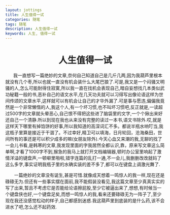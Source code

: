 ```yaml
---
layout: jottings
title: 人生值得一试
categories: 随笔
tags: 随笔
description: 人生值得一试
keywords: 人生, 值得一试
---
```

# <center>人生值得一试</center>

&ensp;&ensp;&ensp;&nbsp;我一直想写一篇绝妙的文章,奈何自己知道自己是几斤几两,因为我葫芦里根本就没有几个枣,所以也就一直没有机会装什么大尾巴狼了.可是,我又是一个闷骚又明骚的人,怎么可能耐得住寂寞,所以我一直在找机会表现自己,暗自妄想找几本类似武功秘籍一般的书,恶补自己的语文水平,在几天功夫就可以习得写出像论语这样为世间传颂的文章水平,这样就可以有机会让自己的才华外漏了.可是事与愿违,偏偏我竟然是一个非常懒惰的人,我这个人,有一个坏习惯,也不叫坏习惯吧,反正就是,一读超过500字的文章就头晕恶心,自己恨不得把这些进了脑袋里的文字,一个个揪出来好还自己一个清静.所以到现在我也从来没有完整的读过一本书,语文书除外.哎,就是这样天下哪里有掉馅饼的好事,所以我知道的高深词汇不多。都说半瓶水响叮当,我这瓶子里算是接近于干涸了。不过幸好,精卫可以填海，日月轮回，沧海桑田，世间所有的事还是可以积少成多的嘛(女朋友除外).今天心血又来潮的我,无聊的找了一会儿书看,是韩寒的文章,我发现里面的字我居然全都认识,靠，原来写文章这么简单啊,才看了1000字不到,猴急的我马上就打开文档编辑器,顿时办公室里响起了激情洋溢的键盘声,一顿噼里啪啦,错字连篇的乱打一通,不一会儿,我删删改改就码了这么多字,事实证明我瓶子里的水确实装的差不多了,都可以在键盘上调激光舞了. 

&ensp;&ensp;&ensp;&ensp;一篇绝妙的文章没有诞生,甚是可惜.就像成天想着一鸣惊人的我一样,现在还是碌碌无为.但还有一些事实摆在面前,我不能假装没看见,我这篇文章至少真真实实的写了出来,暂且不考虑它是否能给论语擦屁股,至少它被逼出来了,想想,有时候当一个键盘侠也好,一个键盘足矣,而想一鸣惊人的我,看来还要碌碌无为一阵子了,至少现在我还没感觉松动的样子,自己都感到迷惑.我这葫芦里到底装的是什么药,该不会进水了吧,怎么还不起药效.